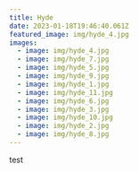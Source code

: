 ```yaml
---
title: Hyde
date: 2023-01-18T19:46:40.061Z
featured_image: img/hyde_4.jpg
images:
  - image: img/hyde_4.jpg
  - image: img/hyde_7.jpg
  - image: img/hyde_5.jpg
  - image: img/hyde_9.jpg
  - image: img/hyde_1.jpg
  - image: img/hyde_11.jpg
  - image: img/hyde_6.jpg
  - image: img/hyde_3.jpg
  - image: img/hyde_10.jpg
  - image: img/hyde_2.jpg
  - image: img/hyde_8.jpg
---
```

t﻿est